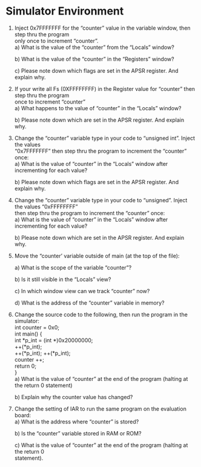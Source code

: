 # Simulator Environment
1. Inject 0x7FFFFFFF for the “counter” value in the variable window, then step thru the program   
   only once to increment “counter”.  
   a) What is the value of the “counter” from the “Locals” window?  
   
   b) What is the value of the “counter” in the “Registers” window?  
   
   c) Please note down which flags are set in the APSR register. And explain why.  
   
   
2. If your write all Fs (0XFFFFFFFF) in the Register value for “counter” then step thru the program  
   once to increment “counter”  
   a) What happens to the value of “counter” in the “Locals” window?  
      
   b) Please note down which are set in the APSR register. And explain why.  
   
3. Change the “counter” variable type in your code to “unsigned int”. Inject the values  
   “0x7FFFFFFF” then step thru the program to increment the “counter” once:  
   a) What is the value of “counter” in the “Locals” window after incrementing for each value?  
   
   b) Please note down which flags are set in the APSR register. And explain why.  
 
 4. Change the “counter” variable type in your code to “unsigned”. Inject the values “0xFFFFFFFF”  
    then step thru the program to increment the “counter” once:  
    a) What is the value of “counter” in the “Locals” window after incrementing for each value?  
    
    b) Please note down which are set in the APSR register. And explain why.
  
 5. Move the “counter’ variable outside of main (at the top of the file):  
     
     a) What is the scope of the variable “counter”?  
   
   
     b) Is it still visible in the “Locals” view?  
   
     c) In which window view can we track “counter” now?  
   
     d) What is the address of the “counter” variable in memory?  
   
 6. Change the source code to the following, then run the program in the simulator:  
      int counter = 0x0;  
      int main() {  
      int *p_int = (int *)0x20000000;  
      ++(*p_int);  
      ++(*p_int);
      ++(*p_int);  
      counter ++;  
      return 0;  
      }  
     a) What is the value of “counter” at the end of the program (halting at the return 0 statement)  
  
     b) Explain why the counter value has changed?  
     
   7. Change the setting of IAR to run the same program on the evaluation board:  
      a) What is the address where “counter” is stored?  
     
      b) Is the “counter” variable stored in RAM or ROM?  
     
      c) What is the value of “counter” at the end of the program (halting at the return 0  
        statement).
 
  
  


